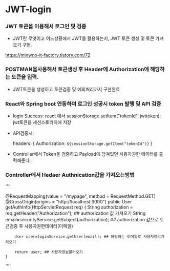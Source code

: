 # JWT-login

### JWT 토큰을 이용해서 로그인 및 검증


* JWT란 무엇이고 어느상황에서 JWT를 활용하는지, JWT 토큰 생성 및 토큰 가져오기 구현.


https://minwoo-it-factory.tistory.com/72


### POSTMAN을사용해서 토큰생성 후 Header에 Authorization에 해당하는 토큰을 입력.

* JWT토큰을 생성하고 토큰검증 및 예외처리까지 구현완료

### React와 Spring boot 연동하여 로그인 성공시 token 발행 및 API 검증



* login Success: react 에서 sessionStorage.setItem("tokenId", jwttoken); jwt토큰을 세션스토리지에 저장

* API검증시:

  headers: {
            Authorization: `${sessionStorage.getItem("tokenId")}`
        }

* Controller에서 Token을 검증하고 Payload에 담겨있던 사용자권한 데이터를 출력해준다.

### Controller에서 Hedaer Authnication값을 가져오는방법
''''

@RequestMapping(value = "/mypage", method = RequestMethod.GET)
    @CrossOrigin(origins = "http://localhost:3000")
    public User getAuthInfo(HttpServletRequest req) {
        String authorization = req.getHeader("Authorization"); ## authorization 값 가져오기
        String email=securityService.getSubject(authorization); ## authorization 값으로 토큰검증 후 사용자권한데이터(이메일)



        User user=loginService.getUser(email); ## 해당하는 이메일로 사용자정보가져오기

        return user; ## 사용자정보불러오기
    }
''''


